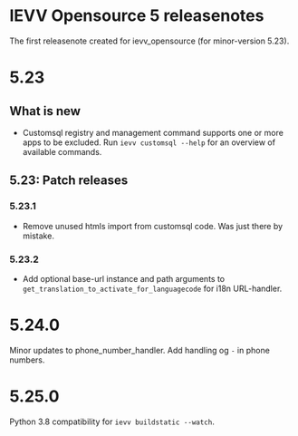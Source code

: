 IEVV Opensource 5 releasenotes
==============================

The first releasenote created for ievv_opensource (for minor-version 5.23).

5.23
====

## What is new

- Customsql registry and management command supports one or more apps to be excluded. Run `ievv customsql --help` for an overview of available commands.

## 5.23: Patch releases

### 5.23.1
- Remove unused htmls import from customsql code. Was just there by mistake.

### 5.23.2
- Add optional base-url instance and path arguments to `get_translation_to_activate_for_languagecode` for i18n URL-handler.

5.24.0
======
Minor updates to phone_number_handler. Add handling og `-` in phone numbers.


5.25.0
======
Python 3.8 compatibility for ``ievv buildstatic --watch``.
